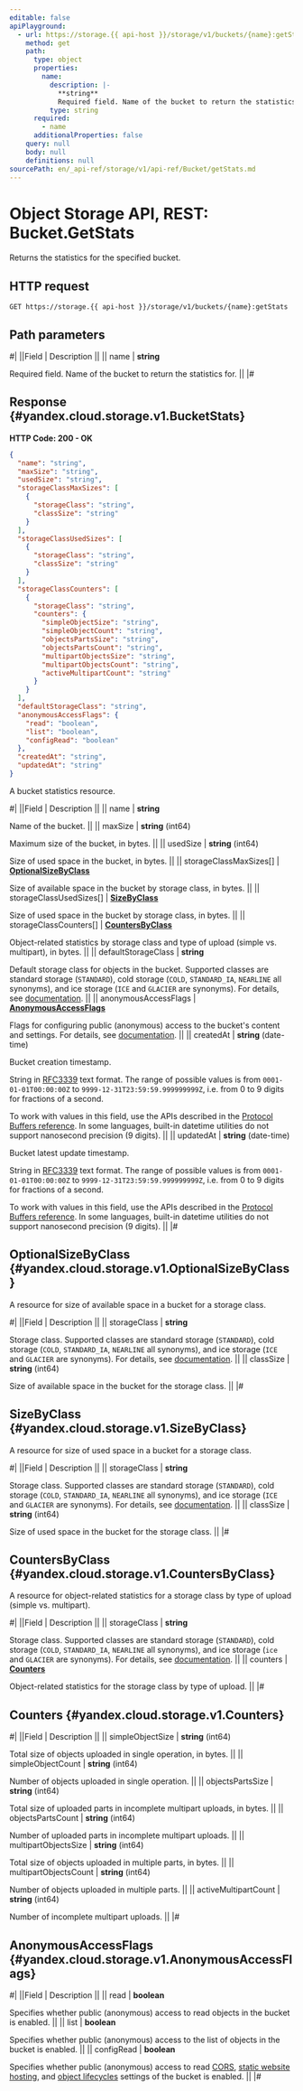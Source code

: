 ```yaml
---
editable: false
apiPlayground:
  - url: https://storage.{{ api-host }}/storage/v1/buckets/{name}:getStats
    method: get
    path:
      type: object
      properties:
        name:
          description: |-
            **string**
            Required field. Name of the bucket to return the statistics for.
          type: string
      required:
        - name
      additionalProperties: false
    query: null
    body: null
    definitions: null
sourcePath: en/_api-ref/storage/v1/api-ref/Bucket/getStats.md
---
```


# Object Storage API, REST: Bucket.GetStats

Returns the statistics for the specified bucket.

## HTTP request

```
GET https://storage.{{ api-host }}/storage/v1/buckets/{name}:getStats
```

## Path parameters

#|
||Field | Description ||
|| name | **string**

Required field. Name of the bucket to return the statistics for. ||
|#

## Response {#yandex.cloud.storage.v1.BucketStats}

**HTTP Code: 200 - OK**

```json
{
  "name": "string",
  "maxSize": "string",
  "usedSize": "string",
  "storageClassMaxSizes": [
    {
      "storageClass": "string",
      "classSize": "string"
    }
  ],
  "storageClassUsedSizes": [
    {
      "storageClass": "string",
      "classSize": "string"
    }
  ],
  "storageClassCounters": [
    {
      "storageClass": "string",
      "counters": {
        "simpleObjectSize": "string",
        "simpleObjectCount": "string",
        "objectsPartsSize": "string",
        "objectsPartsCount": "string",
        "multipartObjectsSize": "string",
        "multipartObjectsCount": "string",
        "activeMultipartCount": "string"
      }
    }
  ],
  "defaultStorageClass": "string",
  "anonymousAccessFlags": {
    "read": "boolean",
    "list": "boolean",
    "configRead": "boolean"
  },
  "createdAt": "string",
  "updatedAt": "string"
}
```

A bucket statistics resource.

#|
||Field | Description ||
|| name | **string**

Name of the bucket. ||
|| maxSize | **string** (int64)

Maximum size of the bucket, in bytes. ||
|| usedSize | **string** (int64)

Size of used space in the bucket, in bytes. ||
|| storageClassMaxSizes[] | **[OptionalSizeByClass](#yandex.cloud.storage.v1.OptionalSizeByClass)**

Size of available space in the bucket by storage class, in bytes. ||
|| storageClassUsedSizes[] | **[SizeByClass](#yandex.cloud.storage.v1.SizeByClass)**

Size of used space in the bucket by storage class, in bytes. ||
|| storageClassCounters[] | **[CountersByClass](#yandex.cloud.storage.v1.CountersByClass)**

Object-related statistics by storage class and type of upload (simple vs. multipart), in bytes. ||
|| defaultStorageClass | **string**

Default storage class for objects in the bucket. Supported classes are standard storage (`STANDARD`), cold storage
(`COLD`, `STANDARD_IA`, `NEARLINE` all synonyms), and ice storage (`ICE` and `GLACIER` are synonyms).
For details, see [documentation](/docs/storage/concepts/storage-class). ||
|| anonymousAccessFlags | **[AnonymousAccessFlags](#yandex.cloud.storage.v1.AnonymousAccessFlags)**

Flags for configuring public (anonymous) access to the bucket's content and settings.
For details, see [documentation](/docs/storage/concepts/bucket#bucket-access). ||
|| createdAt | **string** (date-time)

Bucket creation timestamp.

String in [RFC3339](https://www.ietf.org/rfc/rfc3339.txt) text format. The range of possible values is from
`0001-01-01T00:00:00Z` to `9999-12-31T23:59:59.999999999Z`, i.e. from 0 to 9 digits for fractions of a second.

To work with values in this field, use the APIs described in the
[Protocol Buffers reference](https://developers.google.com/protocol-buffers/docs/reference/overview).
In some languages, built-in datetime utilities do not support nanosecond precision (9 digits). ||
|| updatedAt | **string** (date-time)

Bucket latest update timestamp.

String in [RFC3339](https://www.ietf.org/rfc/rfc3339.txt) text format. The range of possible values is from
`0001-01-01T00:00:00Z` to `9999-12-31T23:59:59.999999999Z`, i.e. from 0 to 9 digits for fractions of a second.

To work with values in this field, use the APIs described in the
[Protocol Buffers reference](https://developers.google.com/protocol-buffers/docs/reference/overview).
In some languages, built-in datetime utilities do not support nanosecond precision (9 digits). ||
|#

## OptionalSizeByClass {#yandex.cloud.storage.v1.OptionalSizeByClass}

A resource for size of available space in a bucket for a storage class.

#|
||Field | Description ||
|| storageClass | **string**

Storage class. Supported classes are standard storage (`STANDARD`), cold storage (`COLD`, `STANDARD_IA`, `NEARLINE`
all synonyms), and ice storage (`ICE` and `GLACIER` are synonyms).
For details, see [documentation](/docs/storage/concepts/storage-class). ||
|| classSize | **string** (int64)

Size of available space in the bucket for the storage class. ||
|#

## SizeByClass {#yandex.cloud.storage.v1.SizeByClass}

A resource for size of used space in a bucket for a storage class.

#|
||Field | Description ||
|| storageClass | **string**

Storage class. Supported classes are standard storage (`STANDARD`), cold storage (`COLD`, `STANDARD_IA`, `NEARLINE`
all synonyms), and ice storage (`ICE` and `GLACIER` are synonyms).
For details, see [documentation](/docs/storage/concepts/storage-class). ||
|| classSize | **string** (int64)

Size of used space in the bucket for the storage class. ||
|#

## CountersByClass {#yandex.cloud.storage.v1.CountersByClass}

A resource for object-related statistics for a storage class by type of upload (simple vs. multipart).

#|
||Field | Description ||
|| storageClass | **string**

Storage class. Supported classes are standard storage (`STANDARD`), cold storage (`COLD`, `STANDARD_IA`, `NEARLINE`
all synonyms), and ice storage (`ice` and `GLACIER` are synonyms).
For details, see [documentation](/docs/storage/concepts/storage-class). ||
|| counters | **[Counters](#yandex.cloud.storage.v1.Counters)**

Object-related statistics for the storage class by type of upload. ||
|#

## Counters {#yandex.cloud.storage.v1.Counters}

#|
||Field | Description ||
|| simpleObjectSize | **string** (int64)

Total size of objects uploaded in single operation, in bytes. ||
|| simpleObjectCount | **string** (int64)

Number of objects uploaded in single operation. ||
|| objectsPartsSize | **string** (int64)

Total size of uploaded parts in incomplete multipart uploads, in bytes. ||
|| objectsPartsCount | **string** (int64)

Number of uploaded parts in incomplete multipart uploads. ||
|| multipartObjectsSize | **string** (int64)

Total size of objects uploaded in multiple parts, in bytes. ||
|| multipartObjectsCount | **string** (int64)

Number of objects uploaded in multiple parts. ||
|| activeMultipartCount | **string** (int64)

Number of incomplete multipart uploads. ||
|#

## AnonymousAccessFlags {#yandex.cloud.storage.v1.AnonymousAccessFlags}

#|
||Field | Description ||
|| read | **boolean**

Specifies whether public (anonymous) access to read objects in the bucket is enabled. ||
|| list | **boolean**

Specifies whether public (anonymous) access to the list of objects in the bucket is enabled. ||
|| configRead | **boolean**

Specifies whether public (anonymous) access to read [CORS](/docs/storage/concepts/cors),
[static website hosting](/docs/storage/concepts/hosting), and
[object lifecycles](/docs/storage/concepts/lifecycles) settings of the bucket is enabled. ||
|#
